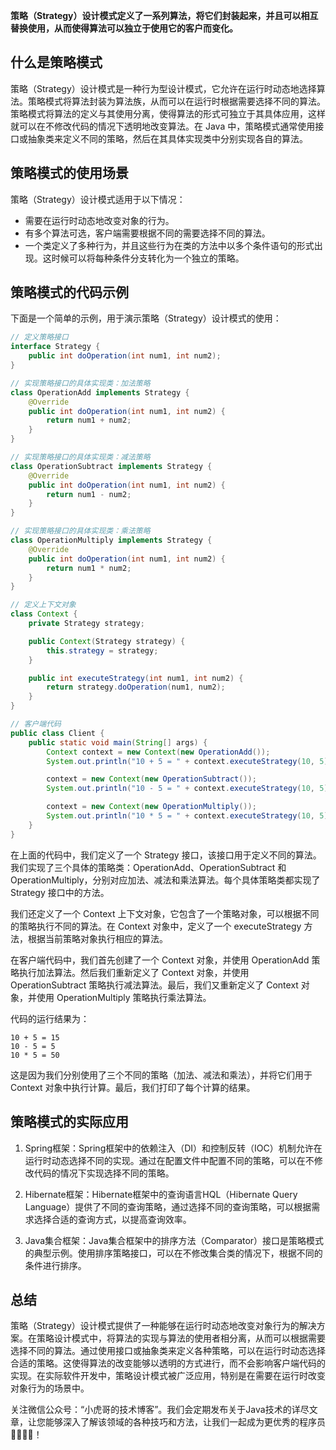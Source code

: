 **策略（Strategy）设计模式定义了一系列算法，将它们封装起来，并且可以相互替换使用，从而使得算法可以独立于使用它的客户而变化。**

## 什么是策略模式

策略（Strategy）设计模式是一种行为型设计模式，它允许在运行时动态地选择算法。策略模式将算法封装为算法族，从而可以在运行时根据需要选择不同的算法。策略模式将算法的定义与其使用分离，使得算法的形式可独立于其具体应用，这样就可以在不修改代码的情况下透明地改变算法。在 Java 中，策略模式通常使用接口或抽象类来定义不同的策略，然后在其具体实现类中分别实现各自的算法。

## 策略模式的使用场景

策略（Strategy）设计模式适用于以下情况：

- 需要在运行时动态地改变对象的行为。
- 有多个算法可选，客户端需要根据不同的需要选择不同的算法。
- 一个类定义了多种行为，并且这些行为在类的方法中以多个条件语句的形式出现。这时候可以将每种条件分支转化为一个独立的策略。

## 策略模式的代码示例

下面是一个简单的示例，用于演示策略（Strategy）设计模式的使用：

```java
// 定义策略接口
interface Strategy {
    public int doOperation(int num1, int num2);
}

// 实现策略接口的具体实现类：加法策略
class OperationAdd implements Strategy {
    @Override
    public int doOperation(int num1, int num2) {
        return num1 + num2;
    }
}

// 实现策略接口的具体实现类：减法策略
class OperationSubtract implements Strategy {
    @Override
    public int doOperation(int num1, int num2) {
        return num1 - num2;
    }
}

// 实现策略接口的具体实现类：乘法策略
class OperationMultiply implements Strategy {
    @Override
    public int doOperation(int num1, int num2) {
        return num1 * num2;
    }
}

// 定义上下文对象
class Context {
    private Strategy strategy;

    public Context(Strategy strategy) {
        this.strategy = strategy;
    }

    public int executeStrategy(int num1, int num2) {
        return strategy.doOperation(num1, num2);
    }
}

// 客户端代码
public class Client {
    public static void main(String[] args) {
        Context context = new Context(new OperationAdd());
        System.out.println("10 + 5 = " + context.executeStrategy(10, 5));

        context = new Context(new OperationSubtract());
        System.out.println("10 - 5 = " + context.executeStrategy(10, 5));

        context = new Context(new OperationMultiply());
        System.out.println("10 * 5 = " + context.executeStrategy(10, 5));
    }
}
```

在上面的代码中，我们定义了一个 Strategy 接口，该接口用于定义不同的算法。我们实现了三个具体的策略类：OperationAdd、OperationSubtract 和 OperationMultiply，分别对应加法、减法和乘法算法。每个具体策略类都实现了 Strategy 接口中的方法。

我们还定义了一个 Context 上下文对象，它包含了一个策略对象，可以根据不同的策略执行不同的算法。在 Context 对象中，定义了一个 executeStrategy 方法，根据当前策略对象执行相应的算法。

在客户端代码中，我们首先创建了一个 Context 对象，并使用 OperationAdd 策略执行加法算法。然后我们重新定义了 Context 对象，并使用 OperationSubtract 策略执行减法算法。最后，我们又重新定义了 Context 对象，并使用 OperationMultiply 策略执行乘法算法。

代码的运行结果为：

```
10 + 5 = 15
10 - 5 = 5
10 * 5 = 50
```

这是因为我们分别使用了三个不同的策略（加法、减法和乘法），并将它们用于 Context 对象中执行计算。最后，我们打印了每个计算的结果。

## 策略模式的实际应用

1. Spring框架：Spring框架中的依赖注入（DI）和控制反转（IOC）机制允许在运行时动态选择不同的实现。通过在配置文件中配置不同的策略，可以在不修改代码的情况下实现选择不同的策略。

2. Hibernate框架：Hibernate框架中的查询语言HQL（Hibernate Query Language）提供了不同的查询策略，通过选择不同的查询策略，可以根据需求选择合适的查询方式，以提高查询效率。

3. Java集合框架：Java集合框架中的排序方法（Comparator）接口是策略模式的典型示例。使用排序策略接口，可以在不修改集合类的情况下，根据不同的条件进行排序。


## 总结

策略（Strategy）设计模式提供了一种能够在运行时动态地改变对象行为的解决方案。在策略设计模式中，将算法的实现与算法的使用者相分离，从而可以根据需要选择不同的算法。通过使用接口或抽象类来定义各种策略，可以在运行时动态选择合适的策略。这使得算法的改变能够以透明的方式进行，而不会影响客户端代码的实现。在实际软件开发中，策略设计模式被广泛应用，特别是在需要在运行时改变对象行为的场景中。

关注微信公众号：“小虎哥的技术博客”。我们会定期发布关于Java技术的详尽文章，让您能够深入了解该领域的各种技巧和方法，让我们一起成为更优秀的程序员👩‍💻👨‍💻！